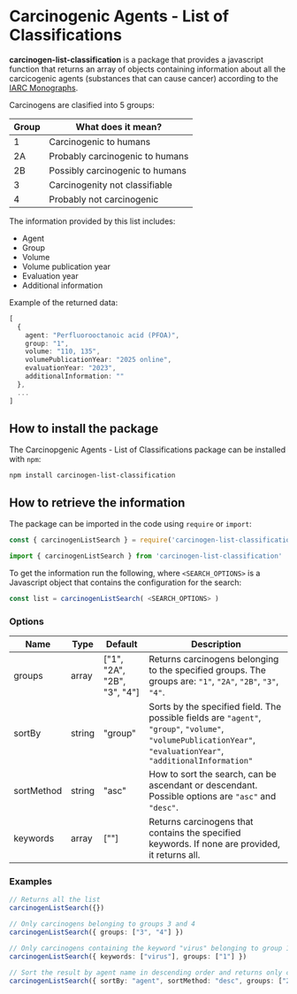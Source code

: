# Carcinogenic Agents - List of Classifications

**carcinogen-list-classification** is a package that provides a javascript function that returns an array of objects containing information about all the carcicogenic agents (substances that can cause cancer) according to the [IARC Monographs](https://monographs.iarc.who.int/list-of-classifications/).  

Carcinogens are clasified into 5 groups:

| Group         | What does it mean?             |
| ------------- |------------------------------|
| 1             | Carcinogenic to humans         |
| 2A            | Probably carcinogenic to humans|
| 2B            | Possibly carcinogenic to humans|
| 3             | Carcinogenity not classifiable |
| 4             | Probably not carcinogenic      |
  
The information provided by this list includes:

* Agent
* Group
* Volume
* Volume publication year
* Evaluation year
* Additional information

Example of the returned data:

```typescript
[
  {
    agent: "Perfluorooctanoic acid (PFOA)",
    group: "1",
    volume: "110, 135",
    volumePublicationYear: "2025 online",
    evaluationYear: "2023",
    additionalInformation: ""
  },
  ...
]
```

## How to install the package
The Carcinopgenic Agents - List of Classifications package can be installed with `npm`:

```
npm install carcinogen-list-classification
```

## How to retrieve the information

The package can be imported in the code using `require` or `import`:

```typescript
const { carcinogenListSearch } = require('carcinogen-list-classification')
```

```typescript
import { carcinogenListSearch } from 'carcinogen-list-classification'
```

To get the information run the following, where `<SEARCH_OPTIONS>` is a Javascript object that contains the configuration for the search:

```typescript
const list = carcinogenListSearch( <SEARCH_OPTIONS> )
```

### Options
| Name         | Type             | Default         | Description |
| ------------- | ------------- |------------------|------------------|
| groups     | array    | ["1", "2A", "2B", "3", "4"]  | Returns carcinogens belonging to the specified groups. The groups are: `"1"`, `"2A"`, `"2B"`, `"3"`, `"4"`. |
| sortBy    | string    | "group"| Sorts by the specified field. The possible fields are `"agent"`, `"group"`, `"volume"`, `"volumePublicationYear"`, `"evaluationYear"`, `"additionalInformation"`|
| sortMethod    | string    | "asc"| How to sort the search, can be ascendant or descendant. Possible options are `"asc"` and `"desc"`.  |
| keywords     | array      | [""] | Returns carcinogens that contains the specified keywords. If none are provided, it returns all.  |

### Examples
```typescript
// Returns all the list
carcinogenListSearch({})

// Only carcinogens belonging to groups 3 and 4
carcinogenListSearch({ groups: ["3", "4"] })

// Only carcinogens containing the keyword "virus" belonging to group 1
carcinogenListSearch({ keywords: ["virus"], groups: ["1"] })

// Sort the result by agent name in descending order and returns only carcinogens belonging to group 2A
carcinogenListSearch({ sortBy: "agent", sortMethod: "desc", groups: ["2A"] })
```